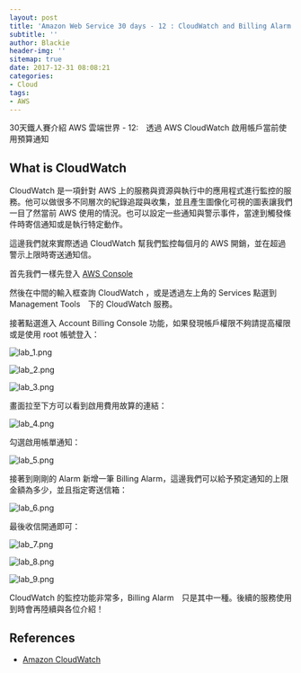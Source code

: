 ```yaml
---
layout: post
title: 'Amazon Web Service 30 days - 12 : CloudWatch and Billing Alarm'
subtitle: ''
author: Blackie
header-img: ''
sitemap: true
date: 2017-12-31 08:08:21
categories:
- Cloud
tags:
- AWS
---
```


30天鐵人賽介紹 AWS 雲端世界 - 12:　透過 AWS CloudWatch 啟用帳戶當前使用預算通知

<!-- More -->
## What is CloudWatch ##

CloudWatch 是一項針對 AWS 上的服務與資源與執行中的應用程式進行監控的服務。他可以做很多不同層次的紀錄追蹤與收集，並且產生圖像化可視的圖表讓我們一目了然當前 AWS 使用的情況。也可以設定一些通知與警示事件，當達到觸發條件時寄信通知或是執行特定動作。

這邊我們就來實際透過 CloudWatch 幫我們監控每個月的 AWS 開銷，並在超過警示上限時寄送通知信。

首先我們一樣先登入 [AWS Console](https://console.aws.amazon.com/console/home)

然後在中間的輸入框查詢 CloudWatch ，或是透過左上角的 Services 點選到　Management Tools　下的 CloudWatch 服務。

接著點選進入 Account Billing Console 功能，如果發現帳戶權限不夠請提高權限或是使用 root 帳號登入：

![lab_1.png](lab_1.png)

![lab_2.png](lab_2.png)

![lab_3.png](lab_3.png)

畫面拉至下方可以看到啟用費用故算的連結：

![lab_4.png](lab_4.png)

勾選啟用帳單通知：

![lab_5.png](lab_5.png)

接著到剛剛的 Alarm 新增一筆 Billing Alarm，這邊我們可以給予預定通知的上限金額為多少，並且指定寄送信箱：

![lab_6.png](lab_6.png)

最後收信開通即可：

![lab_7.png](lab_7.png)

![lab_8.png](lab_8.png)

![lab_9.png](lab_9.png)

CloudWatch 的監控功能非常多，Billing Alarm　只是其中一種。後續的服務使用到時會再陸續與各位介紹！

## References ##
- [Amazon CloudWatch](https://aws.amazon.com/tw/cloudwatch/)